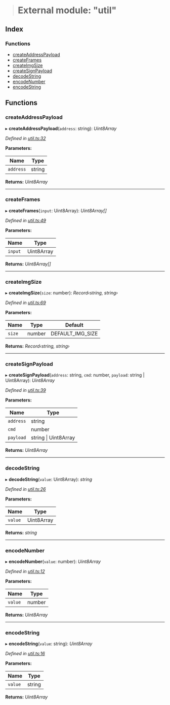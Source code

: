 > # External module: "util"

## Index

### Functions

* [createAddressPayload](_util_.md#createaddresspayload)
* [createFrames](_util_.md#createframes)
* [createImgSize](_util_.md#createimgsize)
* [createSignPayload](_util_.md#createsignpayload)
* [decodeString](_util_.md#decodestring)
* [encodeNumber](_util_.md#encodenumber)
* [encodeString](_util_.md#encodestring)

## Functions

###  createAddressPayload

▸ **createAddressPayload**(`address`: string): *Uint8Array*

*Defined in [util.ts:32](https://github.com/polkadot-js/ui/blob/79397b6/packages/react-qr/src/util.ts#L32)*

**Parameters:**

Name | Type |
------ | ------ |
`address` | string |

**Returns:** *Uint8Array*

___

###  createFrames

▸ **createFrames**(`input`: Uint8Array): *Uint8Array[]*

*Defined in [util.ts:49](https://github.com/polkadot-js/ui/blob/79397b6/packages/react-qr/src/util.ts#L49)*

**Parameters:**

Name | Type |
------ | ------ |
`input` | Uint8Array |

**Returns:** *Uint8Array[]*

___

###  createImgSize

▸ **createImgSize**(`size`: number): *Record‹string, string›*

*Defined in [util.ts:69](https://github.com/polkadot-js/ui/blob/79397b6/packages/react-qr/src/util.ts#L69)*

**Parameters:**

Name | Type | Default |
------ | ------ | ------ |
`size` | number |  DEFAULT_IMG_SIZE |

**Returns:** *Record‹string, string›*

___

###  createSignPayload

▸ **createSignPayload**(`address`: string, `cmd`: number, `payload`: string | Uint8Array): *Uint8Array*

*Defined in [util.ts:39](https://github.com/polkadot-js/ui/blob/79397b6/packages/react-qr/src/util.ts#L39)*

**Parameters:**

Name | Type |
------ | ------ |
`address` | string |
`cmd` | number |
`payload` | string \| Uint8Array |

**Returns:** *Uint8Array*

___

###  decodeString

▸ **decodeString**(`value`: Uint8Array): *string*

*Defined in [util.ts:26](https://github.com/polkadot-js/ui/blob/79397b6/packages/react-qr/src/util.ts#L26)*

**Parameters:**

Name | Type |
------ | ------ |
`value` | Uint8Array |

**Returns:** *string*

___

###  encodeNumber

▸ **encodeNumber**(`value`: number): *Uint8Array*

*Defined in [util.ts:12](https://github.com/polkadot-js/ui/blob/79397b6/packages/react-qr/src/util.ts#L12)*

**Parameters:**

Name | Type |
------ | ------ |
`value` | number |

**Returns:** *Uint8Array*

___

###  encodeString

▸ **encodeString**(`value`: string): *Uint8Array*

*Defined in [util.ts:16](https://github.com/polkadot-js/ui/blob/79397b6/packages/react-qr/src/util.ts#L16)*

**Parameters:**

Name | Type |
------ | ------ |
`value` | string |

**Returns:** *Uint8Array*